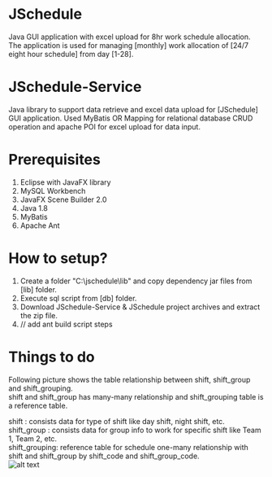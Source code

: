 # JSchedule
Java GUI application with excel upload for 8hr work schedule allocation. The application is used for managing [monthly] work allocation of [24/7 eight hour schedule] from day [1-28].

# JSchedule-Service
Java library to support data retrieve and excel data upload for [JSchedule] GUI application.
Used MyBatis OR Mapping for relational database CRUD operation and apache POI for excel upload for data input.

# Prerequisites
1. Eclipse with JavaFX library
2. MySQL Workbench
3. JavaFX Scene Builder 2.0
4. Java 1.8
5. MyBatis
6. Apache Ant

# How to setup?
1. Create a folder "C:\jschedule\lib" and copy dependency jar files from [lib] folder.
2. Execute sql script from [db] folder.
3. Download JSchedule-Service & JSchedule project archives and extract the zip file.
4. // add ant build script steps

# Things to do
Following picture shows the table relationship between shift, shift_group and shift_grouping.</br>
shift and shift_group has many-many relationship and shift_grouping table is a reference table.

shift         : consists data for type of shift like day shift, night shift, etc.</br>
shift_group   : consists data for group info to work for specific shift like Team 1, Team 2, etc.</br>
shift_grouping: reference table for schedule one-many relationship with shift and shift_group by shift_code and shift_group_code.</br>
![alt text](https://github.com/saiaungmyatthu/JSchedule/blob/master/images/pic1.png)
